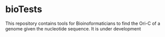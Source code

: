 # bioTests

This repository contains tools for Bioinoformaticians to find the Ori-C of a genome given the nucleotide sequence. It is under development
